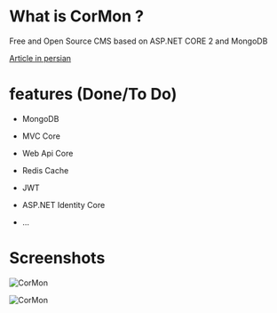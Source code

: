 # What is CorMon ?
Free and Open Source CMS based on ASP.NET CORE 2 and MongoDB

[Article in persian](http://www.codeblock.ir/article/42/)

# features (Done/To Do)


- MongoDB

- MVC Core

- Web Api Core

- Redis Cache

- JWT

- ASP.NET Identity Core

- ...


# Screenshots
![CorMon](https://github.com/hamed-shirbandi/CorMon/blob/master/CorMon.Web/wwwroot/content/public/img/screenShots/CorMon2.png)

![CorMon](https://github.com/hamed-shirbandi/CorMon/blob/master/CorMon.Web/wwwroot/content/public/img/screenShots/CorMon1.png)
